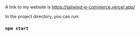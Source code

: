 
A link to my website is https://tailwind-e-commerce.vercel.app/

In the project directory, you can run:

### `npm start`


